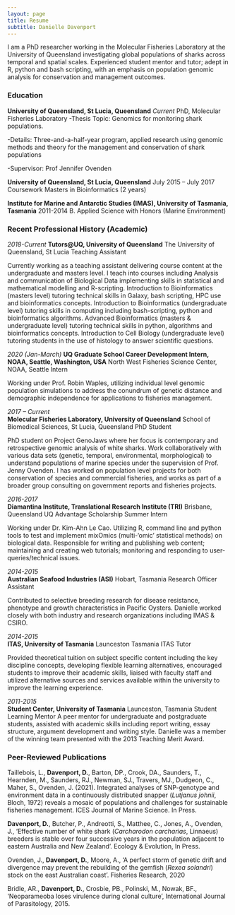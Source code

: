 ```yaml
---
layout: page
title: Resume
subtitle: Danielle Davenport
---
```



I am a PhD researcher working in the Molecular Fisheries Laboratory at the University of Queensland investigating global populations of  sharks across temporal and spatial scales. Experienced student mentor and tutor; adept in R, python and bash scripting, with an emphasis on population genomic analysis for conservation and management outcomes.

### Education

**University of Queensland, St Lucia, Queensland**
*Current*
PhD, Molecular Fisheries Laboratory
-Thesis Topic: Genomics for monitoring shark populations.

-Details: Three-and-a-half-year program, applied research using genomic methods and theory for the management and conservation of shark populations

-Supervisor: Prof Jennifer Ovenden

**University of Queensland, St Lucia, Queensland**
July 2015 – July 2017
Coursework Masters in Bioinformatics (2 years)

**Institute for Marine and Antarctic Studies (IMAS), University of Tasmania, Tasmania**
2011-2014
B. Applied Science with Honors (Marine Environment)

### Recent Professional History (Academic)
*2018-Current*
**Tutors@UQ, University of Queensland**
The University of Queensland, St Lucia
Teaching Assistant

Currently working as a teaching assistant delivering course content at the undergraduate and masters level. I teach into courses including Analysis and communication of Biological Data implementing skills in statistical and mathematical modelling and R-scripting. Introduction to Bioinformatics (masters level) tutoring technical skills in Galaxy, bash scripting, HPC use and bioinformatics concepts. Introduction to Bioinformatics (undergraduate level) tutoring skills in computing including bash-scripting, python and bioinformatics algorithms. Advanced Bioinformatics (masters & undergraduate level) tutoring technical skills in python, algorithms and bioinformatics concepts. Introduction to Cell Biology (undergraduate level) tutoring students in the use of histology to answer scientific questions.

*2020 (Jan-March)*
**UQ Graduate School Career Development Intern, NOAA, Seattle, Washington, USA**
North West Fisheries Science Center, NOAA, Seattle
Intern

Working under Prof. Robin Waples, utilizing individual level genomic population simulations to address the conundrum of genetic distance and demographic independence for applications to fisheries management.

*2017 – Current*         
**Molecular Fisheries Laboratory, University of Queensland**
School of Biomedical Sciences, St Lucia, Queensland
PhD Student

PhD student on Project GenoJaws where her focus is contemporary and retrospective genomic analysis of white sharks. Work collaboratively with various data sets (genetic, temporal, environmental, morphological) to understand populations of marine species under the supervision of Prof. Jenny Ovenden. I has worked on population level projects for both conservation of species and commercial fisheries, and works as part of a broader group consulting on government reports and fisheries projects.

*2016-2017*         
**Diamantina Institute, Translational Research Institute (TRI)**
Brisbane, Queensland
UQ Advantage Scholarship Summer Intern

Working under Dr. Kim-Ahn Le Cao. Utilizing R, command line and python tools to test and implement mixOmics (multi-‘omic’ statistical methods) on biological data. Responsible for writing and publishing web content; maintaining and creating web tutorials; monitoring and responding to user-queries/technical issues.

*2014-2015*         
**Australian Seafood Industries (ASI)**
Hobart, Tasmania
Research Officer Assistant

Contributed to selective breeding research for disease resistance, phenotype and growth characteristics in Pacific Oysters. Danielle worked closely with both industry and research organizations including IMAS & CSIRO.

*2014-2015*         
**ITAS, University of Tasmania**
Launceston Tasmania
ITAS Tutor

Provided theoretical tuition on subject specific content including the key discipline concepts, developing flexible learning alternatives, encouraged students to improve their academic skills, liaised with faculty staff and utilized alternative sources and services available within the university to improve the learning experience.


*2011-2015*         
**Student Center, University of Tasmania**
Launceston, Tasmania
Student Learning Mentor
A peer mentor for undergraduate and postgraduate students, assisted with academic skills including report writing, essay structure, argument development and writing style. Danielle was a member of the winning team presented with the 2013 Teaching Merit Award.


### Peer-Reviewed Publications

Taillebois, L., **Davenport, D.**, Barton, DP., Crook, DA., Saunders, T., Hearnden, M., Saunders, RJ., Newman, SJ., Travers, MJ., Dudgeon, C., Maher, S., Ovenden, J. (2021). Integrated analyses of SNP-genotype and environment data in a continuously distributed snapper (*Lutjanus johnii*, Bloch, 1972) reveals a mosaic of populations and challenges for sustainable fisheries management. ICES Journal of Marine Science. In Press.

**Davenport, D.**, Butcher, P., Andreotti, S., Matthee, C., Jones, A., Ovenden, J., ‘Effective number of white shark (*Carcharodon carcharias*, Linnaeus) breeders is stable over four successive years in the population adjacent to eastern Australia and New Zealand’. Ecology & Evolution, In Press.

Ovenden, J., **Davenport, D.**, Moore, A., ‘A perfect storm of genetic drift and divergence may prevent the rebuilding of the gemfish (*Rexea solandri*) stock on the east Australian coast’. Fisheries Research, 2020

Bridle, AR., **Davenport, D.**, Crosbie, PB., Polinski, M., Nowak, BF., ‘Neoparameoba loses virulence during clonal culture’, International Journal of Parasitology, 2015.
